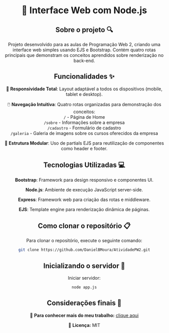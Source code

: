 <div align="center">
<h1 align="center">  🚀 Interface Web com Node.js </h1>

## Sobre o projeto 🔍

<p align="center">
Projeto desenvolvido para as aulas de Programação Web 2, criando uma interface web simples usando EJS e Bootstrap. Contém quatro rotas principais que demonstram os conceitos aprendidos sobre renderização no back-end.<br>
</p>

## Funcionalidades ✨

📱 **Responsividade Total**: Layout adaptável a todos os dispositivos (mobile, tablet e desktop).  

🖱️ **Navegação Intuitiva**: Quatro rotas organizadas para demonstração dos conceitos:  
 `/` - Página de Home  
 `/sobre` - Informações sobre a empresa  
 `/cadastro` - Formulário de cadastro  
 `/galeria` - Galeria de imagens sobre os cursos oferecidos da empresa

🔗 **Estrutura Modular**: Uso de partials EJS para reutilização de componentes como header e footer.

## Tecnologias Utilizadas 💻

**Bootstrap**: Framework para design responsivo e componentes UI.  

**Node.js**: Ambiente de execução JavaScript server-side.  

**Express**: Framework web para criação das rotas e middleware.  

**EJS**: Template engine para renderização dinâmica de páginas.

## Como clonar o repositório 📋

Para clonar o repositório, execute o seguinte comando:

```bash
git clone https://github.com/DanielBMoura/AtividadePW2.git
```

## Inicializando o servidor 🚀

Iniciar servidor:
```bash
node app.js
```

## Considerações finais 📝

🔗 **Para conhecer mais do meu trabalho:** [clique aqui](https://www.linkedin.com/in/daniel-borazo-de-moura-b4a995356/)

📜 **Licença:** MIT

 </div>
